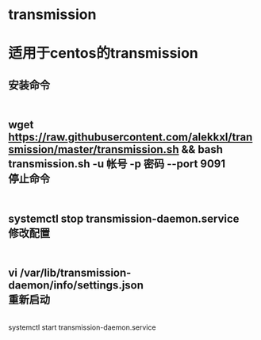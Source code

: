# transmission
适用于centos的transmission
=====
安装命令
---
<br/>wget https://raw.githubusercontent.com/alekkxl/transmission/master/transmission.sh && bash transmission.sh -u 帐号 -p 密码 --port 9091
</br>
停止命令
---
<br/>systemctl stop transmission-daemon.service</br>
修改配置
---
<br/>vi /var/lib/transmission-daemon/info/settings.json</br>
重新启动
---
<br/>systemctl start transmission-daemon.service</br>